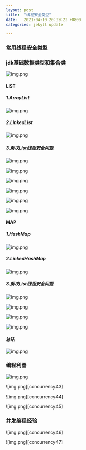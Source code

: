 ```yaml
---
layout: post
title:  "线程安全类型"
date:   2021-04-10 20:39:23 +0800
categories: jekyll update

---
```

 
### 常用线程安全类型

### jdk基础数据类型和集合类

![img.png][concurrency26]

####  LIST

##### 1.ArrayList

![img.png][concurrency27]

##### 2.LinkedList

![img.png][concurrency28]

##### 3.解决List线程安全问题

![img.png][concurrency29]  

![img.png][concurrency30]  

![img.png][concurrency31]  

![img.png][concurrency32]  

![img.png][concurrency33]  

![img.png][concurrency34]  

#### MAP

##### 1.HashMap

![img.png][concurrency35]

##### 2.LinkedHashMap

![img.png][concurrency36]

##### 3.解决List线程安全问题

![img.png][concurrency37]

![img.png][concurrency38]

![img.png][concurrency39]

![img.png][concurrency40]

#### 总结

![img.png][concurrency41]

### 编程利器

![img.png][concurrency42]

![img.png][concurrency43]

![img.png][concurrency44]

![img.png][concurrency45]

### 并发编程经验

![img.png][concurrency46]

![img.png][concurrency47]






























[concurrency26]: {{site.baseurl}}/assets/images/concurrency/img_26.png
[concurrency27]: {{site.baseurl}}/assets/images/concurrency/img_27.png
[concurrency28]: {{site.baseurl}}/assets/images/concurrency/img_28.png
[concurrency29]: {{site.baseurl}}/assets/images/concurrency/img_29.png
[concurrency30]: {{site.baseurl}}/assets/images/concurrency/img_30.png
[concurrency31]: {{site.baseurl}}/assets/images/concurrency/img_31.png
[concurrency32]: {{site.baseurl}}/assets/images/concurrency/img_32.png
[concurrency33]: {{site.baseurl}}/assets/images/concurrency/img_33.png
[concurrency34]: {{site.baseurl}}/assets/images/concurrency/img_34.png
[concurrency35]: {{site.baseurl}}/assets/images/concurrency/img_35.png
[concurrency36]: {{site.baseurl}}/assets/images/concurrency/img_36.png
[concurrency37]: {{site.baseurl}}/assets/images/concurrency/img_37.png
[concurrency38]: {{site.baseurl}}/assets/images/concurrency/img_38.png
[concurrency39]: {{site.baseurl}}/assets/images/concurrency/img_39.png
[concurrency40]: {{site.baseurl}}/assets/images/concurrency/img_40.png
[concurrency41]: {{site.baseurl}}/assets/images/concurrency/img_41.png
[concurrency42]: {{site.baseurl}}/assets/images/concurrency/img_42.png